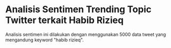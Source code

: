 # Analisis Sentimen Trending Topic Twitter terkait Habib Rizieq
Analisis sentimen ini dilakukan dengan menggunakan 5000 data tweet yang mengandung keyword "habib rizieq".
